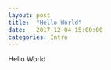 ```yaml
---
layout: post
title:  "Hello World"
date:   2017-12-04 15:00:00
categories: Intro
---
```

Hello World
